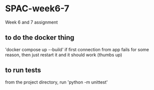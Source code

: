 # SPAC-week6-7

Week 6 and 7 assignment

## to do the docker thing

'docker compose up --build'
if first connection from app fails for some reason, then just restart it and it should work (thumbs up)

## to run tests

from the project directory, run 'python -m unittest'
